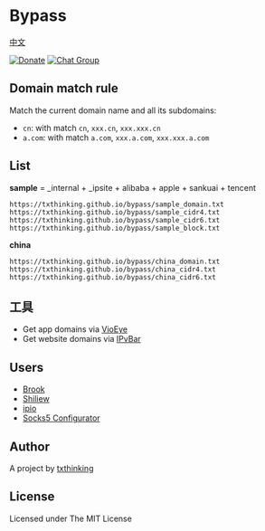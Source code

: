 # Bypass

[中文](README.md)

[![Donate](https://img.shields.io/badge/Support-Donate-ff69b4.svg)](https://www.txthinking.com/opensource-support.html)
[![Chat Group](https://img.shields.io/badge/Join-Slack-ff69b4.svg)](https://docs.google.com/forms/d/e/1FAIpQLSdzMwPtDue3QoezXSKfhW88BXp57wkbDXnLaqokJqLeSWP9vQ/viewform)

## Domain match rule

Match the current domain name and all its subdomains:

* `cn`: with match `cn`, `xxx.cn`, `xxx.xxx.cn`<br/>
* `a.com`: with match `a.com`, `xxx.a.com`, `xxx.xxx.a.com`<br/>

## List

**sample** = _internal + _ipsite + alibaba + apple + sankuai + tencent

```
https://txthinking.github.io/bypass/sample_domain.txt
https://txthinking.github.io/bypass/sample_cidr4.txt
https://txthinking.github.io/bypass/sample_cidr6.txt
https://txthinking.github.io/bypass/sample_block.txt
```

**china**

```
https://txthinking.github.io/bypass/china_domain.txt
https://txthinking.github.io/bypass/china_cidr4.txt
https://txthinking.github.io/bypass/china_cidr6.txt
```

## 工具

- Get app domains via [VioEye](https://www.txthinking.com)
- Get website domains via [IPvBar](https://chrome.google.com/webstore/detail/ipvbar/copjmgogifdfjkaenpallapiidcpkjbm)

## Users

* [Brook](https://github.com/txthinking/brook)
* [Shiliew](https://www.shiliew.com)
* [ipio](https://github.com/txthinking/ipio)
* [Socks5 Configurator](https://chrome.google.com/webstore/detail/hnpgnjkeaobghpjjhaiemlahikgmnghb)

## Author

A project by [txthinking](https://www.txthinking.com)

## License

Licensed under The MIT License
